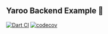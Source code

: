 ## Yaroo Backend Example 🚀

[![Dart CI](https://github.com/codekeyz/yaroo-example/workflows/Test/badge.svg)](https://github.com/codekeyz/yaroo-example/actions/workflows/test.yml)
[![codecov](https://codecov.io/gh/codekeyz/yaroo-example/graph/badge.svg?token=Q3YPK3LRLR)](https://codecov.io/gh/codekeyz/yaroo-example)
